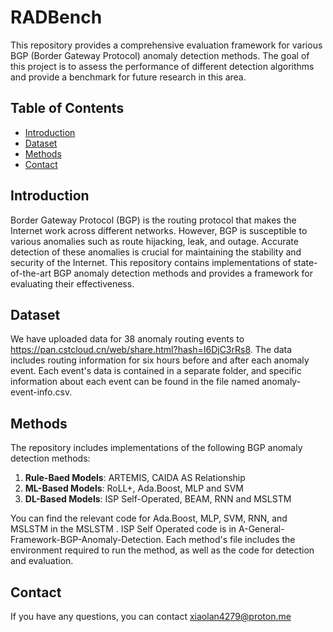# RADBench

This repository provides a comprehensive evaluation framework for various BGP (Border Gateway Protocol) anomaly detection methods. The goal of this project is to assess the performance of different detection algorithms and provide a benchmark for future research in this area.

## Table of Contents

- [Introduction](#introduction)
- [Dataset](#dataset)
- [Methods](#methods)
- [Contact](#contact)

## Introduction

Border Gateway Protocol (BGP) is the routing protocol that makes the Internet work across different networks. However, BGP is susceptible to various anomalies such as route hijacking, leak, and outage. Accurate detection of these anomalies is crucial for maintaining the stability and security of the Internet. This repository contains implementations of state-of-the-art BGP anomaly detection methods and provides a framework for evaluating their effectiveness.

## Dataset

We have uploaded data for 38 anomaly routing events to https://pan.cstcloud.cn/web/share.html?hash=I6DjC3rRs8. The data includes routing information for six hours before and after each anomaly event. Each event's data is contained in a separate folder, and specific information about each event can be found in the file named anomaly-event-info.csv.


## Methods

The repository includes implementations of the following BGP anomaly detection methods:

1. **Rule-Baed Models**: ARTEMIS, CAIDA AS Relationship
2. **ML-Based Models**: RoLL+, Ada.Boost, MLP and SVM 
3. **DL-Based Models**: ISP Self-Operated, BEAM, RNN and MSLSTM

You can find the relevant code for Ada.Boost, MLP, SVM, RNN, and MSLSTM in the MSLSTM . ISP Self Operated code is in A-General-Framework-BGP-Anomaly-Detection. Each method's file includes the environment required to run the method, as well as the code for detection and evaluation.

## Contact

If you have any questions, you can contact xiaolan4279@proton.me